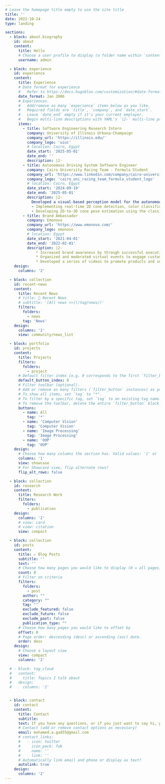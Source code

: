 ```yaml
---
# Leave the homepage title empty to use the site title
title: ''
date: 2022-10-24
type: landing

sections:
  - block: about.biography
    id: about
    content:
      title: Hello
      # Choose a user profile to display (a folder name within `content/authors/`)
      username: admin

  - block: experience
    id: experience
    content:
      title: Experience
      # Date format for experience
      #   Refer to https://docs.hugoblox.com/customization/#date-format
      date_format: Jan 2006
      # Experiences.
      #   Add/remove as many `experience` items below as you like.
      #   Required fields are `title`, `company`, and `date_start`.
      #   Leave `date_end` empty if it's your current employer.
      #   Begin multi-line descriptions with YAML's `|2-` multi-line prefix.
      items:
        - title: Software Engineering Research Intern
          company: University of Illinois Urbana-Champaign
          company_url: 'https://illinois.edu/'
          company_logo: 'uiuc'
          # location: Cairo, Egypt
          date_start: '2025-05-01'
          date_end: ''
          description: |2-
        - title: Autonomous Driving System Software Engineer
          company: Cairo University Racing Team - Formula Student
          company_url: 'https://www.linkedin.com/company/cairo-university-racing-team-formula-student/'
          company_logo: 'cairo_uni_racing_team_formula_student_logo'
          # location: Cairo, Egypt
          date_start: '2024-09-19'
          date_end: '2025-05-01'
          description: |2-
            Developed a visual-based perception model for the autonomous racing car by:
            - Implementing real-time 2D cone detection, color classification, and pose estimation using YOLO.
            - Developing 2D-to-3D cone pose estimation using the classical Perspective-n-Point (PnP) algorithm.
        - title: Brand Ambassador
          company: Emonovo
          company_url: 'https://www.emonovo.com/'
          company_logo: emonovo
          # location: Egypt
          date_start: '2021-04-01'
          date_end: '2022-02-01'
          description: |2-
              * Increased brand awareness by through successful execution of promotional campaigns and events at high schools.
              * Organized and moderated virtual events to engage customers and increase brand loyalty.
              * Developed a series of videos to promote products and services.
    design:
      columns: '2'

  - block: collection
    id: recent-news
    content:
      title: Recent News
      # title: 📢 Recent News
      # subtitle: '[All news >>](/tag/news/)'
      filters:
        folders:
          - news
        tag: 'News'
    design:
      columns: '2'
      view: community/news_list

  - block: portfolio
    id: projects
    content:
      title: Projects
      filters:
        folders:
          - project
      # Default filter index (e.g. 0 corresponds to the first `filter_button` instance below).
      default_button_index: 0
      # Filter toolbar (optional).
      # Add or remove as many filters (`filter_button` instances) as you like.
      # To show all items, set `tag` to "*".
      # To filter by a specific tag, set `tag` to an existing tag name.
      # To remove the toolbar, delete the entire `filter_button` block.
      buttons:
        - name: All
          tag: '*'
        - name: 'Computer Vision'
          tag: 'Computer Vision'
        - name: 'Image Processing'
          tag: 'Image Processing'
        - name: 'OOP'
          tag: 'OOP'
    design:
      # Choose how many columns the section has. Valid values: '1' or '2'.
      columns: '1'
      view: showcase
      # For Showcase view, flip alternate rows?
      flip_alt_rows: false

  - block: collection
    id: research
    content:
      title: Research Work
      filters:
        folders:
          - publication
    design:
      columns: '2'
      # view: card
      # view: citation
      view: compact

  - block: collection
    id: posts
    content:
      title: ✏️ Blog Posts
      subtitle: ''
      text: ''
      # Choose how many pages you would like to display (0 = all pages)
      count: 0
      # Filter on criteria
      filters:
        folders:
          - post
        author: ""
        category: ""
        tag: ""
        exclude_featured: false
        exclude_future: false
        exclude_past: false
        publication_type: ""
      # Choose how many pages you would like to offset by
      offset: 0
      # Page order: descending (desc) or ascending (asc) date.
      order: desc
    design:
      # Choose a layout view
      view: compact
      columns: '2'

  # - block: tag_cloud
  #   content:
  #     title: Topics I talk about
  #   design:
  #     columns: '2'


  - block: contact
    id: contact
    content:
      title: Contact
      subtitle:
      text: If you have any questions, or if you just want to say hi, please feel free to reach out.
      # Contact (add or remove contact options as necessary)
      email: mohamed.a.gad55@gmail.com
      # contact_links:
      #   - icon: twitter
      #     icon_pack: fab
      #     name: ''
      #     link: ''
      # Automatically link email and phone or display as text?
      autolink: true
    design:
      columns: '2'
---
```

